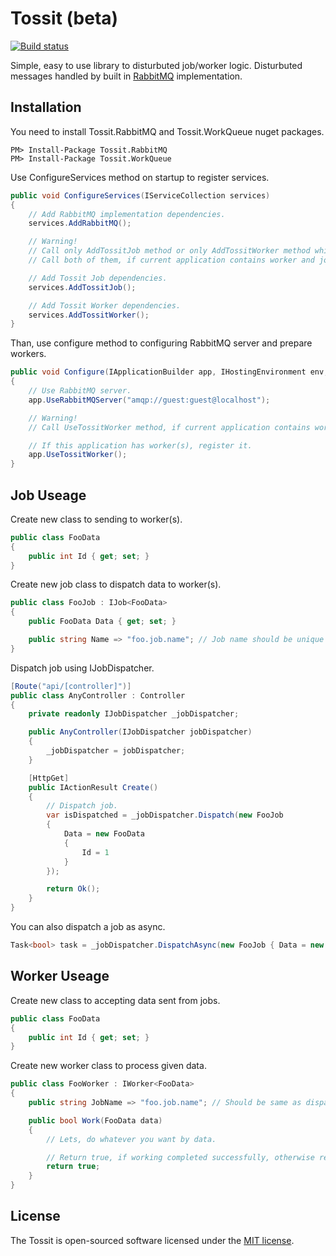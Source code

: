 # Tossit (beta) #
[![Build status](https://ci.appveyor.com/api/projects/status/9n48s0tw4h51d0na/branch/master?svg=true)](https://ci.appveyor.com/project/turgayozgur/tossit/branch/master)

Simple, easy to use library to disturbuted job/worker logic. Disturbuted messages handled by built in [RabbitMQ](https://github.com/rabbitmq/rabbitmq-dotnet-client) implementation.
## Installation
You need to install Tossit.RabbitMQ and Tossit.WorkQueue nuget packages.
```
PM> Install-Package Tossit.RabbitMQ
PM> Install-Package Tossit.WorkQueue
```
Use ConfigureServices method on startup to register services.
```csharp
public void ConfigureServices(IServiceCollection services)
{
    // Add RabbitMQ implementation dependencies.
    services.AddRabbitMQ();

    // Warning!
    // Call only AddTossitJob method or only AddTossitWorker method which one you need. 
    // Call both of them, if current application contains worker and job.

    // Add Tossit Job dependencies.
    services.AddTossitJob();

    // Add Tossit Worker dependencies.
    services.AddTossitWorker(); 
}
```
Than, use configure method to configuring RabbitMQ server and prepare workers.
```csharp
public void Configure(IApplicationBuilder app, IHostingEnvironment env, ILoggerFactory loggerFactory)
{
    // Use RabbitMQ server.
    app.UseRabbitMQServer("amqp://guest:guest@localhost");

    // Warning!
    // Call UseTossitWorker method, if current application contains worker.

    // If this application has worker(s), register it.
    app.UseTossitWorker();
}
```
## Job Useage
Create new class to sending to worker(s).
```csharp
public class FooData
{
    public int Id { get; set; }
}
```
Create new job class to dispatch data to worker(s).
```csharp
public class FooJob : IJob<FooData>
{
    public FooData Data { get; set; }

    public string Name => "foo.job.name"; // Job name should be unique for each job.
}
```
Dispatch job using IJobDispatcher.
```csharp
[Route("api/[controller]")]
public class AnyController : Controller
{
    private readonly IJobDispatcher _jobDispatcher;

    public AnyController(IJobDispatcher jobDispatcher)
    {
        _jobDispatcher = jobDispatcher;
    }

    [HttpGet]
    public IActionResult Create()
    {
        // Dispatch job.
        var isDispatched = _jobDispatcher.Dispatch(new FooJob
        {
            Data = new FooData
            {
                Id = 1
            }
        });

        return Ok();
    }
}
```
You can also dispatch a job as async.
```csharp
Task<bool> task = _jobDispatcher.DispatchAsync(new FooJob { Data = new FooData { Id = 1 } });
```
## Worker Useage ##
Create new class to accepting data sent from jobs.
```csharp
public class FooData
{
    public int Id { get; set; }
}
```
Create new worker class to process given data.
```csharp
public class FooWorker : IWorker<FooData>
{
    public string JobName => "foo.job.name"; // Should be same as dispatched job name.

    public bool Work(FooData data)
    {
        // Lets, do whatever you want by data.

        // Return true, if working completed successfully, otherwise return false.
        return true;
    }
}
```
## License
The Tossit is open-sourced software licensed under the [MIT license](https://opensource.org/licenses/MIT).
